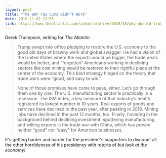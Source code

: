 ```yaml
---
layout: post
title: "The GOP Tax Cuts Didn’t Work"
date: 2019-11-02 22:55
link: https://www.theatlantic.com/ideas/archive/2019/10/why-donald-trumps-economic-dream-crumbled/601153/
---
```


Derek Thompson, writing for *The Atlantic*:

> Trump swept into office pledging to restore the U.S. economy to the good old days of brawny work and global swagger. He had a vision of the United States where the exports would be bigger, the trade deals would be better, and “forgotten” Americans working in declining sectors like coal mining would be restored to their rightful place at the center of the economy. This bold strategy hinged on the theory that trade wars were “good, and easy to win.”
>
> None of those promises have come to pass, either. Let’s go through them one by one. The U.S. manufacturing sector is practically in a recession. The ISM index, a key measure of that industry’s health, registered its lowest number in 10 years. Real exports of goods and services have declined in the past year, after peaking in 2018. Mining jobs have declined in the past 12 months, too. Finally, hovering in the background behind declining investment, sputtering manufacturing, and wilting exports is the trade war with China, which has proved neither “good” nor “easy” for American businesses.

It's getting harder and harder for the president's supporters to discount all the other horribleness of his presidency with retorts of *but look at the economy!*.
